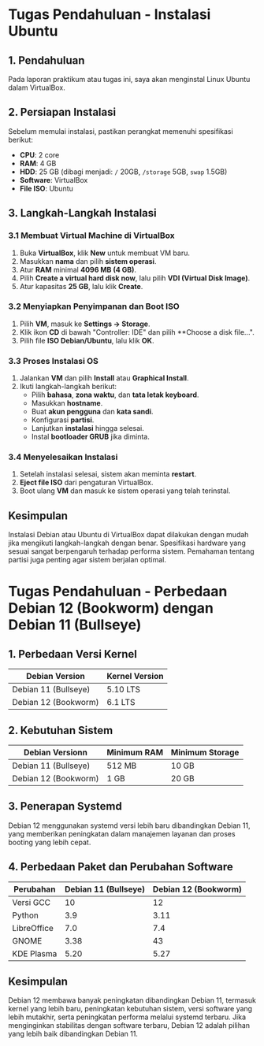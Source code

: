 # Tugas Pendahuluan - Instalasi Ubuntu

## 1. Pendahuluan
Pada laporan praktikum atau tugas ini, saya akan menginstal Linux Ubuntu dalam VirtualBox.

## 2. Persiapan Instalasi
Sebelum memulai instalasi, pastikan perangkat memenuhi spesifikasi berikut:

- **CPU**: 2 core  
- **RAM**: 4 GB  
- **HDD**: 25 GB (dibagi menjadi: `/` 20GB, `/storage` 5GB, `swap` 1.5GB)  
- **Software**: VirtualBox  
- **File ISO**: Ubuntu  

## 3. Langkah-Langkah Instalasi

### 3.1 Membuat Virtual Machine di VirtualBox
1. Buka **VirtualBox**, klik **New** untuk membuat VM baru.  
2. Masukkan **nama** dan pilih **sistem operasi**.  
3. Atur **RAM** minimal **4096 MB (4 GB)**.  
4. Pilih **Create a virtual hard disk now**, lalu pilih **VDI (Virtual Disk Image)**.  
5. Atur kapasitas **25 GB**, lalu klik **Create**.  

### 3.2 Menyiapkan Penyimpanan dan Boot ISO
1. Pilih **VM**, masuk ke **Settings → Storage**.  
2. Klik ikon **CD** di bawah "Controller: IDE" dan pilih **Choose a disk file...".  
3. Pilih file **ISO Debian/Ubuntu**, lalu klik **OK**.  

### 3.3 Proses Instalasi OS
1. Jalankan **VM** dan pilih **Install** atau **Graphical Install**.  
2. Ikuti langkah-langkah berikut:
   - Pilih **bahasa**, **zona waktu**, dan **tata letak keyboard**.  
   - Masukkan **hostname**.  
   - Buat **akun pengguna** dan **kata sandi**.  
   - Konfigurasi **partisi**.  
   - Lanjutkan **instalasi** hingga selesai.  
   - Instal **bootloader GRUB** jika diminta.  

### 3.4 Menyelesaikan Instalasi
1. Setelah instalasi selesai, sistem akan meminta **restart**.  
2. **Eject file ISO** dari pengaturan VirtualBox.  
3. Boot ulang **VM** dan masuk ke sistem operasi yang telah terinstal.  

## Kesimpulan
Instalasi Debian atau Ubuntu di VirtualBox dapat dilakukan dengan mudah jika mengikuti langkah-langkah dengan benar. Spesifikasi hardware yang sesuai sangat berpengaruh terhadap performa sistem. Pemahaman tentang partisi juga penting agar sistem berjalan optimal.


# Tugas Pendahuluan - Perbedaan Debian 12 (Bookworm) dengan Debian 11 (Bullseye)

## 1. Perbedaan Versi Kernel
| Debian Version | Kernel Version |
|---------------|---------------|
| Debian 11 (Bullseye) | 5.10 LTS |
| Debian 12 (Bookworm) | 6.1 LTS |

## 2. Kebutuhan Sistem
| Debian Versionn | Minimum RAM | Minimum Storage |
|---------------|------------|----------------|
| Debian 11 (Bullseye) | 512 MB | 10 GB |
| Debian 12 (Bookworm) | 1 GB | 20 GB |

## 3. Penerapan Systemd
Debian 12 menggunakan systemd versi lebih baru dibandingkan Debian 11, yang memberikan peningkatan dalam manajemen layanan dan proses booting yang lebih cepat.

## 4. Perbedaan Paket dan Perubahan Software
| Perubahan | Debian 11 (Bullseye) | Debian 12 (Bookworm) |
|-----------|----------------------|----------------------|
| Versi GCC | 10 | 12 |
| Python | 3.9 | 3.11 |
| LibreOffice | 7.0 | 7.4 |
| GNOME | 3.38 | 43 |
| KDE Plasma | 5.20 | 5.27 |

## Kesimpulan
Debian 12 membawa banyak peningkatan dibandingkan Debian 11, termasuk kernel yang lebih baru, peningkatan kebutuhan sistem, versi software yang lebih mutakhir, serta peningkatan performa melalui systemd terbaru. Jika menginginkan stabilitas dengan software terbaru, Debian 12 adalah pilihan yang lebih baik dibandingkan Debian 11.
